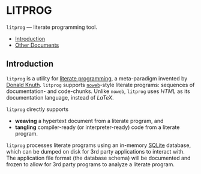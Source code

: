 # LITPROG

`litprog` — literate programming tool.

- [Introduction](#introduction)
- [Other Documents](#other-documents)

## Introduction

`litprog` is a utility for [literate
programming](https://www-cs-faculty.stanford.edu/~knuth/lp.html), a
meta-paradigm invented by [Donald
Knuth](https://www-cs-faculty.stanford.edu/~knuth/).
`litprog` supports [`noweb`](https://www.cs.tufts.edu/~nr/noweb/)-style
literate programs: sequences of documentation- and code-chunks.
Unlike `noweb`, `litprog` uses *HTML* as its documentation language,
instead of *LaTeX*.

`litprog` directly supports

  - **weaving** a hypertext document from a literate program, and
  - **tangling** compiler-ready (or interpreter-ready) code from a
    literate program.

`litprog` processes literate programs using an in-memory
[SQLite](https://www.sqlite.org/) database, which can be dumped on disk
for 3rd party applications to interact with.
The application file format (the database schema) will be documented and
frozen to allow for 3rd party programs to analyze a literate program.

